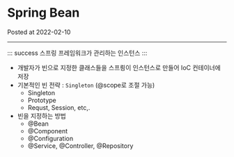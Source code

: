 # Spring Bean

Posted at 2022-02-10

---

::: success
스프링 프레임워크가 관리하는 인스턴스
:::

- 개발자가 빈으로 지정한 클래스들을 스프릥이 인스턴스로 만들어 IoC 컨테이너에 저장
- 기본적인 빈 전략 : `Singleton` (@scope로 조절 가능)
  - Singleton
  - Prototype
  - Requst, Session, etc,.
- 빈을 지정하는 방법
  - @Bean
  - @Component
  - @Configuration
  - @Service, @Controller, @Repository
  